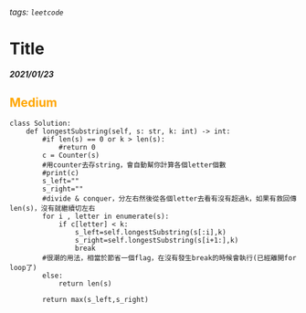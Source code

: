 ###### tags: `leetcode`
<style>
.orange {
  color: #FFA600;
}
.green{
  color: #00FF00;
}
.red{
  color: #FF0000;
}
</style>

# Title
***2021/01/23***
## <span class="orange">Medium</span>
```python=
class Solution:
    def longestSubstring(self, s: str, k: int) -> int:
        #if len(s) == 0 or k > len(s):
            #return 0
        c = Counter(s)
        #用counter去存string，會自動幫你計算各個letter個數
        #print(c)
        s_left=""
        s_right=""
        #divide & conquer，分左右然後從各個letter去看有沒有超過k，如果有救回傳len(s)，沒有就繼續切左右
        for i , letter in enumerate(s):
            if c[letter] < k:
                s_left=self.longestSubstring(s[:i],k)
                s_right=self.longestSubstring(s[i+1:],k)
                break
        #很潮的用法，相當於節省一個flag，在沒有發生break的時候會執行(已經離開for loop了)
        else:
            return len(s)
        
        return max(s_left,s_right)
```